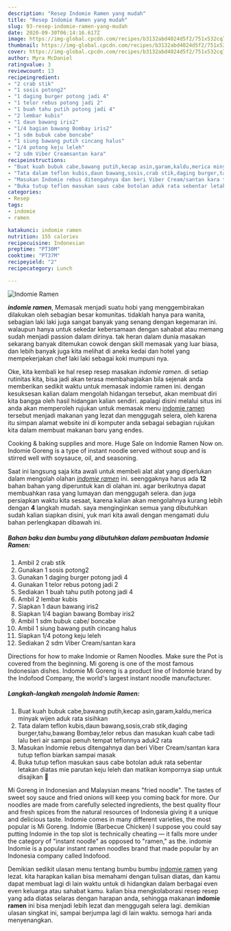 ```yaml
---
description: "Resep Indomie Ramen yang mudah"
title: "Resep Indomie Ramen yang mudah"
slug: 93-resep-indomie-ramen-yang-mudah
date: 2020-09-30T06:14:16.617Z
image: https://img-global.cpcdn.com/recipes/b3132abd4024d5f2/751x532cq70/indomie-ramen-foto-resep-utama.jpg
thumbnail: https://img-global.cpcdn.com/recipes/b3132abd4024d5f2/751x532cq70/indomie-ramen-foto-resep-utama.jpg
cover: https://img-global.cpcdn.com/recipes/b3132abd4024d5f2/751x532cq70/indomie-ramen-foto-resep-utama.jpg
author: Myra McDaniel
ratingvalue: 3
reviewcount: 13
recipeingredient:
- "2 crab stik"
- "1 sosis potong2"
- "1 daging burger potong jadi 4"
- "1 telor rebus potong jadi 2"
- "1 buah tahu putih potong jadi 4"
- "2 lembar kubis"
- "1 daun bawang iris2"
- "1/4 bagian bawang Bombay iris2"
- "1 sdm bubuk cabe boncabe"
- "1 siung bawang putih cincang halus"
- "1/4 potong keju leleh"
- "2 sdm Viber Creamsantan kara"
recipeinstructions:
- "Buat kuah bubuk cabe,bawang putih,kecap asin,garam,kaldu,merica minyak wijen aduk rata sisihkan"
- "Tata dalam teflon kubis,daun bawang,sosis,crab stik,daging burger,tahu,bawang Bombay,telor rebus dan masukan kuah cabe tadi lalu beri air sampai penuh tempat teflonnya aduk2 rata"
- "Masukan Indomie rebus ditengahnya dan beri Viber Cream/santan kara tutup teflon biarkan sampai masak"
- "Buka tutup teflon masukan saus cabe botolan aduk rata sebentar letakan diatas mie parutan keju leleh dan matikan kompornya siap untuk disajikan 🤗"
categories:
- Resep
tags:
- indomie
- ramen

katakunci: indomie ramen 
nutrition: 155 calories
recipecuisine: Indonesian
preptime: "PT30M"
cooktime: "PT37M"
recipeyield: "2"
recipecategory: Lunch

---
```



![Indomie Ramen](https://img-global.cpcdn.com/recipes/b3132abd4024d5f2/751x532cq70/indomie-ramen-foto-resep-utama.jpg)

<b><i>indomie ramen</i></b>, Memasak menjadi suatu hobi yang menggembirakan dilakukan oleh sebagian besar komunitas. tidaklah hanya para wanita, sebagian laki laki juga sangat banyak yang senang dengan kegemaran ini. walaupun hanya untuk sekedar kebersamaan dengan sahabat atau memang sudah menjadi passion dalam dirinya. tak heran dalam dunia masakan sekarang banyak ditemukan cowok dengan skill memasak yang luar biasa, dan lebih banyak juga kita melihat di aneka kedai dan hotel yang mempekerjakan chef laki laki sebagai koki mumpuni nya.

Oke, kita kembali ke hal resep resep masakan <i>indomie ramen</i>. di setiap rutinitas kita, bisa jadi akan terasa membahagiakan bila sejenak anda memberikan sedikit waktu untuk memasak indomie ramen ini. dengan kesuksesan kalian dalam mengolah hidangan tersebut, akan membuat diri kita bangga oleh hasil hidangan kalian sendiri. apalagi disini melalui situs ini anda akan memperoleh rujukan untuk memasak menu <u>indomie ramen</u> tersebut menjadi makanan yang lezat dan menggugah selera, oleh karena itu simpan alamat website ini di komputer anda sebagai sebagian rujukan kita dalam membuat makanan baru yang endes.

Cooking &amp; baking supplies and more. Huge Sale on Indomie Ramen Now on. Indomie Goreng is a type of instant noodle served without soup and is stirred well with soysauce, oil, and seasoning.


Saat ini langsung saja kita awali untuk membeli alat alat yang diperlukan dalam mengolah olahan <u><i>indomie ramen</i></u> ini. seenggaknya harus ada <b>12</b> bahan bahan yang diperuntuk kan di olahan ini. agar berikutnya dapat membuahkan rasa yang lumayan dan menggugah selera. dan juga persiapkan waktu kita sesaat, karena kalian akan mengolahnya kurang lebih dengan <b>4</b> langkah mudah. saya menginginkan semua yang dibutuhkan sudah kalian siapkan disini, yuk mari kita awali dengan mengamati dulu bahan perlengkapan dibawah ini.

<!--inarticleads1-->

##### Bahan baku dan bumbu yang dibutuhkan dalam pembuatan Indomie Ramen:

1. Ambil 2 crab stik
1. Gunakan 1 sosis potong2
1. Gunakan 1 daging burger potong jadi 4
1. Gunakan 1 telor rebus potong jadi 2
1. Sediakan 1 buah tahu putih potong jadi 4
1. Ambil 2 lembar kubis
1. Siapkan 1 daun bawang iris2
1. Siapkan 1/4 bagian bawang Bombay iris2
1. Ambil 1 sdm bubuk cabe/ boncabe
1. Ambil 1 siung bawang putih cincang halus
1. Siapkan 1/4 potong keju leleh
1. Sediakan 2 sdm Viber Cream/santan kara


Directions for how to make Indomie or Ramen Noodles. Make sure the Pot is covered from the beginning. Mi goreng is one of the most famous Indonesian dishes. Indomie Mi Goreng is a product line of Indomie brand by the Indofood Company, the world&#39;s largest instant noodle manufacturer. 

<!--inarticleads2-->

##### Langkah-langkah mengolah Indomie Ramen:

1. Buat kuah bubuk cabe,bawang putih,kecap asin,garam,kaldu,merica minyak wijen aduk rata sisihkan
1. Tata dalam teflon kubis,daun bawang,sosis,crab stik,daging burger,tahu,bawang Bombay,telor rebus dan masukan kuah cabe tadi lalu beri air sampai penuh tempat teflonnya aduk2 rata
1. Masukan Indomie rebus ditengahnya dan beri Viber Cream/santan kara tutup teflon biarkan sampai masak
1. Buka tutup teflon masukan saus cabe botolan aduk rata sebentar letakan diatas mie parutan keju leleh dan matikan kompornya siap untuk disajikan 🤗


Mi Goreng in Indonesian and Malaysian means &#34;fried noodle&#34;. The tastes of sweet soy sauce and fried onions will keep you coming back for more. Our noodles are made from carefully selected ingredients, the best quality flour and fresh spices from the natural resources of Indonesia giving it a unique and delicious taste. Indomie comes in many different varieties, the most popular is Mi Goreng. Indomie (Barbecue Chicken) I suppose you could say putting Indomie in the top slot is technically cheating — it falls more under the category of &#34;instant noodle&#34; as opposed to &#34;ramen,&#34; as the. indomie Indomie is a popular instant ramen noodles brand that made popular by an Indonesia company called Indofood. 

Demikian sedikit ulasan menu tentang bumbu bumbu <u>indomie ramen</u> yang lezat. kita harapkan kalian bisa memahami dengan tulisan diatas, dan kamu dapat membuat lagi di lain waktu untuk di hidangkan dalam berbagai even even keluarga atau sahabat kamu. kalian bisa mengkolaborasi resep resep yang ada diatas selaras dengan harapan anda, sehingga makanan <b>indomie ramen</b> ini bisa menjadi lebih lezat dan menggugah selera lagi. demikian ulasan singkat ini, sampai berjumpa lagi di lain waktu. semoga hari anda menyenangkan.
